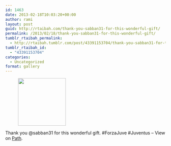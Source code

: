 ```yaml
---
id: 1463
date: 2013-02-18T10:03:20+00:00
author: rami
layout: post
guid: http://rtaibah.com/thank-you-sabban31-for-this-wonderful-gift/
permalink: /2013/02/18/thank-you-sabban31-for-this-wonderful-gift/
tumblr_rtaibah_permalink:
  - http://rtaibah.tumblr.com/post/43391153704/thank-you-sabban31-for-this-wonderful-gift
tumblr_rtaibah_id:
  - "43391153704"
categories:
  - Uncategorized
format: gallery
---
```

<div id='gallery-190' class='gallery galleryid-1463 gallery-columns-3 gallery-size-thumbnail'>
  <figure class='gallery-item'> 
  
  <div class='gallery-icon landscape'>
    <a href='http://139.59.20.41/2013/02/18/thank-you-sabban31-for-this-wonderful-gift/attachment/1464/'><img width="150" height="150" src="http://139.59.20.41/wp-content/uploads/2013/02/tumblr_mieullqThs1qb4qlko1_1280-150x150.jpg" class="attachment-thumbnail size-thumbnail" alt="" srcset="http://139.59.20.41/wp-content/uploads/2013/02/tumblr_mieullqThs1qb4qlko1_1280-150x150.jpg 150w, http://139.59.20.41/wp-content/uploads/2013/02/tumblr_mieullqThs1qb4qlko1_1280-300x300.jpg 300w, http://139.59.20.41/wp-content/uploads/2013/02/tumblr_mieullqThs1qb4qlko1_1280-768x768.jpg 768w, http://139.59.20.41/wp-content/uploads/2013/02/tumblr_mieullqThs1qb4qlko1_1280-100x100.jpg 100w, http://139.59.20.41/wp-content/uploads/2013/02/tumblr_mieullqThs1qb4qlko1_1280.jpg 864w" sizes="100vw" /></a>
  </div></figure>
</div>

Thank you @sabban31 for this wonderful gift. #ForzaJuve #Juventus – View on [Path](https://path.com/p/2XBkth).